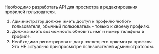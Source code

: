 Необходимо разработать API для просмотра и редактирования профилей пользователя.

1. Администратор должен иметь доступ к профилю любого пользователя, обычный пользователь - только к своему профилю.
2. Должна иметь возможность обновить имя и номер телефона в профиле.
3. Необходимо регистрировать дату последнего просмотра профиля. Это НЕ актуально при просмотре пользователей администратором.

